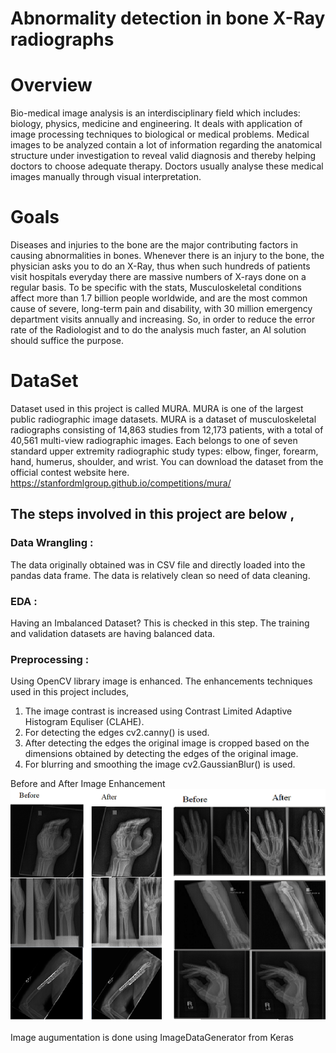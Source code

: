 
# Abnormality detection in bone X-Ray radiographs 


# Overview

Bio-medical image analysis is an interdisciplinary field which includes: biology, physics, medicine and engineering. It deals with application of image processing techniques to biological or medical problems. Medical images to be analyzed contain a lot of information regarding the anatomical structure under investigation to reveal valid diagnosis and thereby helping doctors to choose adequate therapy. Doctors usually analyse these medical images manually through visual interpretation.

# Goals

Diseases and injuries to the bone are the major contributing factors in causing abnormalities in bones. Whenever there is an injury to the bone, the physician asks you to do an X-Ray, thus when such hundreds of patients visit hospitals everyday there are massive numbers of X-rays done on a regular basis. To be specific with the stats, Musculoskeletal conditions affect more than 1.7 billion people worldwide, and are the most common cause of severe, long-term pain and disability, with 30 million emergency department visits annually and increasing. So, in order to reduce the error rate of the Radiologist and to do the analysis much faster, an AI solution should suffice the purpose. 

# DataSet

Dataset used in this project is called MURA. MURA is one of the largest public radiographic image datasets. MURA is a dataset of musculoskeletal radiographs consisting of 14,863 studies from 12,173 patients, with a total of 40,561 multi-view radiographic images. Each belongs to one of seven standard upper extremity radiographic study types: elbow, finger, forearm, hand, humerus, shoulder, and wrist. You can download the dataset from the official contest website here. https://stanfordmlgroup.github.io/competitions/mura/

## The steps involved in this project are below ,
### Data Wrangling : <br>
The data originally obtained was in CSV file and directly loaded into the pandas data frame. The data is relatively clean so need of data cleaning. <br>
### EDA : <br>
Having an Imbalanced Dataset? This is checked in this step. The training and validation datasets are having balanced data. 
### Preprocessing : <br> 
Using OpenCV library image is enhanced. The enhancements techniques used in this project includes,
1. The image contrast is increased using Contrast Limited Adaptive Histogram Equliser (CLAHE).<br>
2. For detecting the edges cv2.canny() is used.  <br>
3. After detecting the edges the original image is cropped based on the dimensions obtained by detecting the edges of the original image.
4. For blurring and smoothing the image cv2.GaussianBlur() is used.<br>

Before and After Image Enhancement<br>
![Image](https://github.com/umamohantm/springboard/blob/master/Capstone%202/data/1.PNG)<br>
<br>
Image augumentation is done using ImageDataGenerator from Keras

